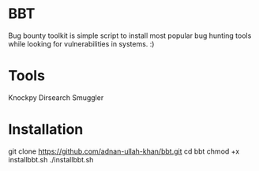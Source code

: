 # BBT
Bug bounty toolkit is simple script to install most popular bug hunting tools while looking for vulnerabilities in systems. :)

# Tools
Knockpy
Dirsearch
Smuggler

# Installation
git clone https://github.com/adnan-ullah-khan/bbt.git
cd bbt
chmod +x installbbt.sh
./installbbt.sh
